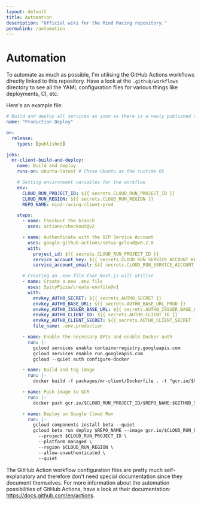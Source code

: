 ```yaml
---
layout: default
title: Automation
description: "Official wiki for the Mind Racing repository."
permalink: /automation
---
```


# Automation

To automate as much as possible, I'm utilising the GitHub Actions workflows directly linked to this repository. Have a look at the `.github/workflows` directory to see all the YAML configuration files for various things like deployments, CI, etc.

Here's an example file:

```yaml
# Build and deploy all services as soon as there is a newly published release
name: "Production Deploy"

on:
  release:
    types: [published]

jobs:
  mr-client-build-and-deploy:
    name: Build and deploy
    runs-on: ubuntu-latest # Chose Ubuntu as the runtime OS

    # Setting environment variables for the workflow
    env:
      CLOUD_RUN_PROJECT_ID: ${{ secrets.CLOUD_RUN_PROJECT_ID }}
      CLOUD_RUN_REGION: ${{ secrets.CLOUD_RUN_REGION }}
      REPO_NAME: mind-racing-client-prod

    steps:
      - name: Checkout the branch
        uses: actions/checkout@v2

      - name: Authenticate with the GCP Service Account
        uses: google-github-actions/setup-gcloud@v0.2.0
        with:
          project_id: ${{ secrets.CLOUD_RUN_PROJECT_ID }}
          service_account_key: ${{ secrets.CLOUD_RUN_SERVICE_ACCOUNT_KEY }}
          service_account_email: ${{ secrets.CLOUD_RUN_SERVICE_ACCOUNT_EMAIL }}

      # Creating an .env file that Next.js will utilise
      - name: Create a new .env file
        uses: SpicyPizza/create-envfile@v1
        with:
          envkey_AUTH0_SECRET: ${{ secrets.AUTH0_SECRET }}
          envkey_AUTH0_BASE_URL: ${{ secrets.AUTH0_BASE_URL_PROD }}
          envkey_AUTH0_ISSUER_BASE_URL: ${{ secrets.AUTH0_ISSUER_BASE_URL }}
          envkey_AUTH0_CLIENT_ID: ${{ secrets.AUTH0_CLIENT_ID }}
          envkey_AUTH0_CLIENT_SECRET: ${{ secrets.AUTH0_CLIENT_SECRET }}
          file_name: .env.production

      - name: Enable the necessary APIs and enable Docker auth
        run: |-
          gcloud services enable containerregistry.googleapis.com
          gcloud services enable run.googleapis.com
          gcloud --quiet auth configure-docker

      - name: Build and tag image
        run: |-
          docker build -f packages/mr-client/Dockerfile . -t "gcr.io/$CLOUD_RUN_PROJECT_ID/$REPO_NAME:$GITHUB_SHA"

      - name: Push image to GCR
        run: |-
          docker push gcr.io/$CLOUD_RUN_PROJECT_ID/$REPO_NAME:$GITHUB_SHA

      - name: Deploy on Google Cloud Run
        run: |-
          gcloud components install beta --quiet
          gcloud beta run deploy $REPO_NAME --image gcr.io/$CLOUD_RUN_PROJECT_ID/$REPO_NAME:$GITHUB_SHA \
            --project $CLOUD_RUN_PROJECT_ID \
            --platform managed \
            --region $CLOUD_RUN_REGION \
            --allow-unauthenticated \
            --quiet
```

The GitHub Action workflow configuration files are pretty much self-explanatory and therefore don't need special documentation since they document themselves. For more information about the automation possibilities of GitHub Actions, have a look at their documentation: <https://docs.github.com/en/actions>.
